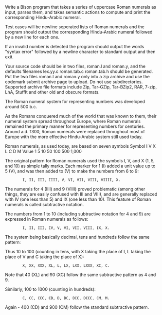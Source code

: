 
Write a Bison program that takes a series of uppercase Roman 
numerals as input, parses them, and takes semantic actions to 
compute and print the corresponding Hindu-Arabic numeral.

Test cases will be newline seperated lists of Roman numerals and 
the program should output the corresponding Hindu-Arabic numeral 
followed by a new line for each one. 

If an invalid number is detected the program should output the words 
"syntax error" followed by a newline character to standard output
and then exit.

Your source code should be in two files, roman.l and roman.y, and
the defaults filenames lex.yy.c roman.tab.c roman.tab.h should
be generated. Put the two files roman.l and roman.y only into
a zip archive and use the codemark submit archive page to upload.
Do not use subdirectories.
Supported archive file formats include Zip, Tar-GZip, Tar-BZip2, RAR, 
7-zip, LhA, StuffIt and other old and obscure formats.

The Roman numeral system for representing numbers was developed 
around 500 b.c.

As the Romans conquered much of the world that was known to them, 
their numeral system spread throughout Europe, where Roman numerals 
remained the primary manner for representing numbers for centuries. 
Around a.d. 1300, Roman numerals were replaced throughout most of 
Europe with the more effective Hindu-Arabic system still used today.


Roman numerals, as used today, are based on seven symbols
Symbol 	I 	V 	X 	L 	C 	D 	M
Value 	1 	5 	10 	50 	100 	500 	1,000 

The original pattern for Roman numerals used the symbols I, V, and X 
(1, 5, and 10) as simple tally marks. Each marker for 1 (I) added a 
unit value up to 5 (V), and was then added to (V) to make the 
numbers from 6 to 9:

            I, II, III, IIII, V, VI, VII, VIII, VIIII, X.

The numerals for 4 (IIII) and 9 (VIIII) proved problematic (among 
other things, they are easily confused with III and VIII), and are 
generally replaced with IV (one less than 5) and IX (one less than 10). 
This feature of Roman numerals is called subtractive notation.

The numbers from 1 to 10 (including subtractive notation for 4 and 9) 
are expressed in Roman numerals as follows:

            I, II, III, IV, V, VI, VII, VIII, IX, X.

The system being basically decimal, tens and hundreds follow the same pattern:

Thus 10 to 100 (counting in tens, with X taking the place of I, L taking the 
place of V and C taking the place of X):

            X, XX, XXX, XL, L, LX, LXX, LXXX, XC, C.

Note that 40 (XL) and 90 (XC) follow the same subtractive pattern as 4 and 9.

Similarly, 100 to 1000 (counting in hundreds):

            C, CC, CCC, CD, D, DC, DCC, DCCC, CM, M.

Again - 400 (CD) and 900 (CM) follow the standard subtractive pattern. 

